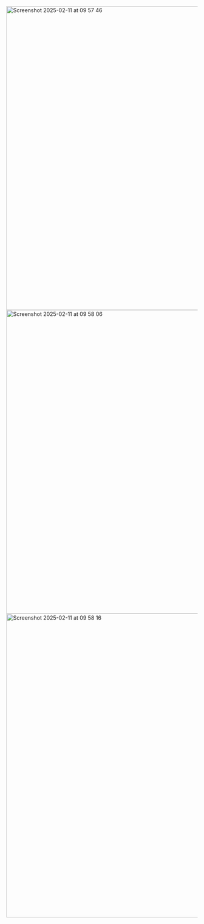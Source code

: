 <img width="800" alt="Screenshot 2025-02-11 at 09 57 46" src="https://github.com/user-attachments/assets/27f1ec7f-7ee2-41e9-a30c-829d9b3e8b05" />


<img width="800" alt="Screenshot 2025-02-11 at 09 58 06" src="https://github.com/user-attachments/assets/51cd4963-d5c8-4300-842e-7f3c1ae5f201" />


<img width="800" alt="Screenshot 2025-02-11 at 09 58 16" src="https://github.com/user-attachments/assets/9031b055-f28a-4cdd-9b69-4b268215183b" />

